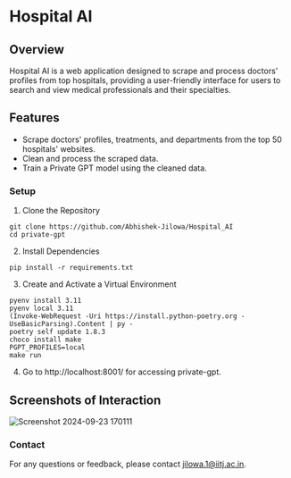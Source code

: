# Hospital AI

## Overview
Hospital AI is a web application designed to scrape and process doctors' profiles from top hospitals, providing a user-friendly interface for users to search and view medical professionals and their specialties.

## Features
- Scrape doctors' profiles, treatments, and departments from the top 50 hospitals' websites.
- Clean and process the scraped data.
- Train a Private GPT model using the cleaned data.

### Setup

1. Clone the Repository
```
git clone https://github.com/Abhishek-Jilowa/Hospital_AI
cd private-gpt
```
2. Install Dependencies
```
pip install -r requirements.txt
```

3. Create and Activate a Virtual Environment
```
pyenv install 3.11
pyenv local 3.11
(Invoke-WebRequest -Uri https://install.python-poetry.org -UseBasicParsing).Content | py -
poetry self update 1.8.3
choco install make
PGPT_PROFILES=local
make run
```
4. Go to http://localhost:8001/ for accessing private-gpt.

## Screenshots of Interaction
![Screenshot 2024-09-23 170111](https://github.com/user-attachments/assets/40e945e8-0ce9-4d2f-ba34-04087c27b31a)


### Contact
For any questions or feedback, please contact jilowa.1@iitj.ac.in.
